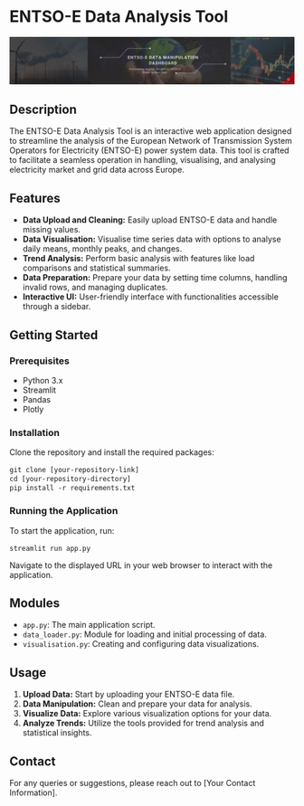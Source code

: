 # ENTSO-E Data Analysis Tool

![header](header.png)

## Description

The ENTSO-E Data Analysis Tool is an interactive web application designed to streamline the analysis of the European Network of Transmission System Operators for Electricity (ENTSO-E) power system data. This tool is crafted to facilitate a seamless operation in handling, visualising, and analysing electricity market and grid data across Europe.

## Features

- **Data Upload and Cleaning:** Easily upload ENTSO-E data and handle missing values.
- **Data Visualisation:** Visualise time series data with options to analyse daily means, monthly peaks, and changes.
- **Trend Analysis:** Perform basic analysis with features like load comparisons and statistical summaries.
- **Data Preparation:** Prepare your data by setting time columns, handling invalid rows, and managing duplicates.
- **Interactive UI:** User-friendly interface with functionalities accessible through a sidebar.

## Getting Started

### Prerequisites

- Python 3.x
- Streamlit
- Pandas
- Plotly

### Installation

Clone the repository and install the required packages:

```
git clone [your-repository-link]
cd [your-repository-directory]
pip install -r requirements.txt
```

### Running the Application

To start the application, run:

```
streamlit run app.py
```

Navigate to the displayed URL in your web browser to interact with the application.

## Modules

- `app.py`: The main application script.
- `data_loader.py`: Module for loading and initial processing of data.
- `visualisation.py`: Creating and configuring data visualizations.

## Usage

1. **Upload Data:** Start by uploading your ENTSO-E data file.
2. **Data Manipulation:** Clean and prepare your data for analysis.
3. **Visualize Data:** Explore various visualization options for your data.
4. **Analyze Trends:** Utilize the tools provided for trend analysis and statistical insights.

## Contact

For any queries or suggestions, please reach out to [Your Contact Information].

